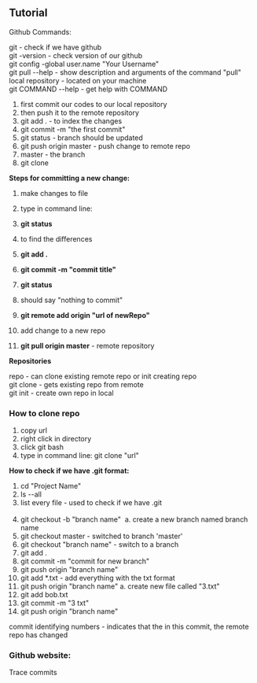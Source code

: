 ## Tutorial

Github Commands:

git - check if we have github <br>
git -version - check version of our github <br>
git config -global user.name "Your Username" <br>
git pull --help - show description and arguments of the command "pull" <br>
local repository - located on your machine <br>
git COMMAND --help - get help with COMMAND <br>

1.  first commit our codes to our local repository
2.  then push it to the remote repository
3.  git add . - to index the changes
4.  git commit -m "the first commit"
5.  git status - branch should be updated
6.  git push origin master - push change to remote repo
7.  master - the branch
8.  git clone

**Steps for committing a new change:**

1.  make changes to file
2.  type in command line:
3.  **git status**

1.  to find the differences
4.  **git add .**
5.  **git commit -m "commit title"**
6.  **git status**

1.  should say "nothing to commit"
7.  **git remote add origin "url of newRepo"**

1.  add change to a new repo
8.  **git pull origin master** - remote repository

**Repositories**

repo - can clone existing remote repo or init creating repo<br>
git clone - gets existing repo from remote<br>
git init - create own repo in local<br>

### How to clone repo

1.  copy url
2.  right click in directory
3.  click git bash
4.  type in command line: git clone "url"

**How to check if we have .git format:**

1.  cd "Project Name"
2.  ls --all
3.  list every file - used to check if we have .git&nbsp;
<br><br>
1.  git checkout -b "branch name"&nbsp;
a.  create a new branch named branch name&nbsp;
2.  git checkout master - switched to branch 'master'&nbsp;
3.  git checkout "branch name" - switch to a branch&nbsp;
4.  git add .
5.  git commit -m "commit for new branch"&nbsp;
6.  git push origin "branch name"&nbsp;
7.  git add *.txt - add everything with the txt format&nbsp;
8.  git push origin "branch name" 
a.  create new file called "3.txt"&nbsp; <br>
9.  git add bob.txt 
10.  git commit -m "3 txt"&nbsp;
11.  git push origin "branch name"&nbsp;

commit identifying numbers - indicates that the in this commit, the remote repo has changed

### Github website:

Trace commits
